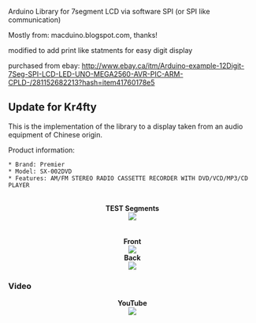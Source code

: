 Arduino Library for 7segment LCD via software SPI (or SPI like communication)

Mostly from: macduino.blogspot.com, thanks!

modified to add print like statments for easy digit display

purchased from ebay: http://www.ebay.ca/itm/Arduino-example-12Digit-7Seg-SPI-LCD-LED-UNO-MEGA2560-AVR-PIC-ARM-CPLD-/281152682213?hash=item41760178e5 

## Update for Kr4fty

This is the implementation of the library to a display taken from an audio equipment of Chinese origin.

Product information:

    * Brand: Premier
    * Model: SX-002DVD
    * Features: AM/FM STEREO RADIO CASSETTE RECORDER WITH DVD/VCD/MP3/CD PLAYER


<p align="center">
  <br>
  <b>TEST Segments</b><br>
  <img src="https://github.com/kr4fty/HT1621/blob/master/hardware/testSegments.gif">
  <br> 
  <br><br>
  <b>Front</b><br>
  <img src="https://github.com/kr4fty/HT1621/blob/master/hardware/front.jpg">
  <br>
  <b>Back</b><br>
  <img src="https://github.com/kr4fty/HT1621/blob/master/hardware/back.jpg">
  <br>
</p>


### Video

<p align="center">
  <b>YouTube</b><br>
  <a href="https://www.youtube.com/watch?v=gAYrgrl24hk">
  <img src="https://img.youtube.com/vi/gAYrgrl24hk/0.jpg">
  </a>
</p>
